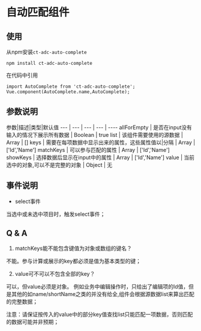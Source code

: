 # 自动匹配组件

## 使用

从npm安装`ct-adc-auto-complete`
```
npm install ct-adc-auto-complete
```
在代码中引用
```
import AutoComplete from 'ct-adc-auto-complete';
Vue.component(AutoComplete.name,AutoComplete);

```

## 参数说明

参数|描述|类型|默认值 
--- | --- | --- | --- | ----
allForEmpty | 是否在input没有输入的情况下展示所有数据 | Boolean | true
list | 该组件需要使用的源数据 | Array | []
keys | 需要在每项数据中显示出来的属性，这些属性值以|分隔 | Array | ['Id','Name']
matchKeys | 可以参与匹配的属性 | Array | ['Id','Name']
showKeys | 选择数据后显示在input中的属性 | Array | ['Id','Name']
value | 当前选中的对象,可以不是完整的对象 | Object | 无

## 事件说明

* select事件

当选中或未选中项目时，触发select事件；

## Q & A

1. matchKeys能不能包含键值为对象或数组的键名？

不能。参与计算或展示的key都必须是值为基本类型的键；

2. value可不可以不包含全部的key？

可以，但value必须是对象。
例如业务中编辑操作时，只给出了编辑项的Id值，但是其他的如name/shortName之类的并没有给全,组件会根据源数据list来算出匹配的完整数据；

注意：请保证按传入的value中的部分key值查找list只能匹配一项数据，否则匹配的数据可能并非预期；


